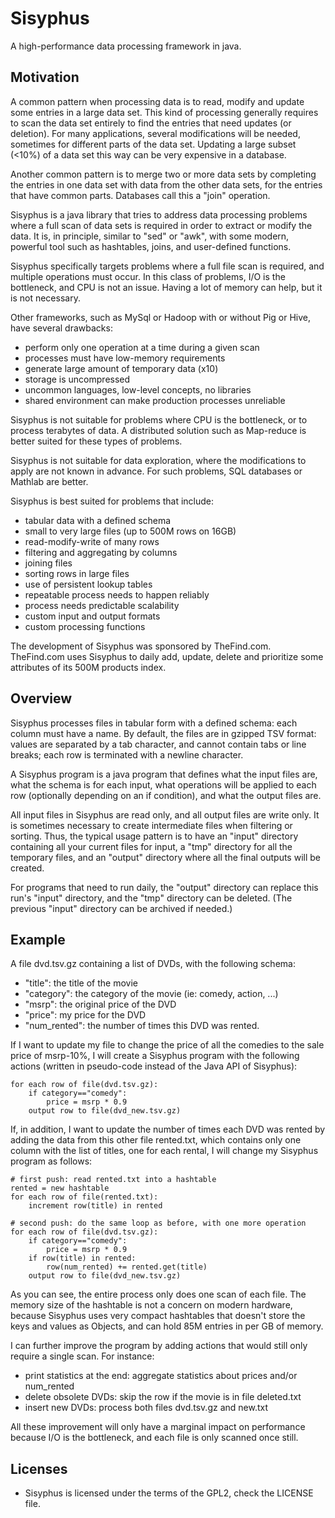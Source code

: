 Sisyphus
========

A high-performance data processing framework in java.

Motivation
----------

A common pattern when processing data is to read, modify and update some entries
in a large data set. This kind of processing generally requires to scan the
data set entirely to find the entries that need updates (or deletion). For many
applications, several modifications will be needed, sometimes for different
parts of the data set. Updating a large subset (<10%) of a data set this way
can be very expensive in a database.

Another common pattern is to merge two or more data sets by completing the
entries in one data set with data from the other data sets, for the entries that
have common parts. Databases call this a "join" operation.

Sisyphus is a java library that tries to address data processing problems where
a full scan of data sets is required in order to extract or modify the data. It
is, in principle, similar to "sed" or "awk", with some modern, powerful tool
such as hashtables, joins, and user-defined functions.

Sisyphus specifically targets problems where a full file scan is required, and
multiple operations must occur. In this class of problems, I/O is the
bottleneck, and CPU is not an issue. Having a lot of memory can help, but it is
not necessary.

Other frameworks, such as MySql or Hadoop with or without Pig or Hive, have
several drawbacks:
- perform only one operation at a time during a given scan
- processes must have low-memory requirements
- generate large amount of temporary data (x10)
- storage is uncompressed
- uncommon languages, low-level concepts, no libraries
- shared environment can make production processes unreliable

Sisyphus is not suitable for problems where CPU is the bottleneck, or to process
terabytes of data. A distributed solution such as Map-reduce is better suited
for these types of problems.

Sisyphus is not suitable for data exploration, where the modifications to apply
are not known in advance. For such problems, SQL databases or Mathlab are better.

Sisyphus is best suited for problems that include:
- tabular data with a defined schema
- small to very large files (up to 500M rows on 16GB)
- read-modify-write of many rows
- filtering and aggregating by columns
- joining files
- sorting rows in large files
- use of persistent lookup tables
- repeatable process needs to happen reliably
- process needs predictable scalability
- custom input and output formats
- custom processing functions

The development of Sisyphus was sponsored by TheFind.com. TheFind.com uses
Sisyphus to daily add, update, delete and prioritize some attributes of its
500M products index.

Overview
--------

Sisyphus processes files in tabular form with a defined schema: each column
must have a name. By default, the files are in gzipped TSV format: values are
separated by a tab character, and cannot contain tabs or line breaks; each
row is terminated with a newline character.

A Sisyphus program is a java program that defines what the input files are,
what the schema is for each input, what operations will be applied to each row
(optionally depending on an if condition), and what the output files are.

All input files in Sisyphus are read only, and all output files are write only.
It is sometimes necessary to create intermediate files when filtering or sorting.
Thus, the typical usage pattern is to have an "input" directory containing all
your current files for input, a "tmp" directory for all the temporary files,
and an "output" directory where all the final outputs will be created.

For programs that need to run daily, the "output" directory can replace this
run's "input" directory, and the "tmp" directory can be deleted. (The previous
"input" directory can be archived if needed.)

Example
-------

A file dvd.tsv.gz containing a list of DVDs, with the following schema:
- "title": the title of the movie
- "category": the category of the movie (ie: comedy, action, ...)
- "msrp": the original price of the DVD
- "price": my price for the DVD
- "num_rented": the number of times this DVD was rented.

If I want to update my file to change the price of all the comedies to the sale
price of msrp-10%, I will create a Sisyphus program with the following
actions (written in pseudo-code instead of the Java API of Sisyphus):

    for each row of file(dvd.tsv.gz):
        if category=="comedy":
            price = msrp * 0.9
        output row to file(dvd_new.tsv.gz)

If, in addition, I want to update the number of times each DVD was rented by
adding the data from this other file rented.txt, which contains only one column
with the list of titles, one for each rental, I will change my Sisyphus program
as follows:

    # first push: read rented.txt into a hashtable
    rented = new hashtable
    for each row of file(rented.txt):
        increment row(title) in rented

    # second push: do the same loop as before, with one more operation
    for each row of file(dvd.tsv.gz):
        if category=="comedy":
            price = msrp * 0.9
        if row(title) in rented:
            row(num_rented) += rented.get(title)
        output row to file(dvd_new.tsv.gz)

As you can see, the entire process only does one scan of each file. The memory
size of the hashtable is not a concern on modern hardware, because Sisyphus uses
very compact hashtables that doesn't store the keys and values as Objects,
and can hold 85M entries in per GB of memory.

I can further improve the program by adding actions that would still only
require a single scan. For instance:
- print statistics at the end: aggregate statistics about prices and/or num_rented
- delete obsolete DVDs: skip the row if the movie is in file deleted.txt
- insert new DVDs: process both files dvd.tsv.gz and new.txt

All these improvement will only have a marginal impact on performance because
I/O is the bottleneck, and each file is only scanned once still.

Licenses
--------

- Sisyphus is licensed under the terms of the GPL2, check the LICENSE file.

